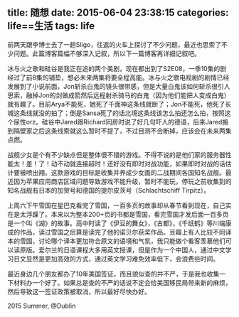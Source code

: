 title: 随想
date: 2015-06-04 23:38:15
categories: life==生活
tags: life
---

前两天跟李博士去了一趟Sligo，往返的火车上探讨了不少问题，最近也思索了不少问题。此篇博客篇幅不够深入记叙，所以下一篇博客再详细记叙吧。

冰与火之歌和硅谷是我正在追的两个美剧，现在都出到了S2E08，一季10集的剧经过了前8集的铺垫，想必未来两集将要全程高能。冰与火之歌电视剧的剧情已经发展到了小说前面，Jon斩杀白鬼的镜头很带感，但是大量白鬼该如何斩杀很引人思索，融掉Jon的剑做成箭然后远程射杀骑马的白鬼（因为他们能把人变成白鬼）就有趣了。目前Arya不能死，她死了千面神这条线就断了；Jon不能死，他死了长城这条线就没的拍了；倒是Sansa死了的话北境这条线该怎么拍还怎么拍，按照这个尿性orz。硅谷中Jared跟Richard同房时说了好几句吓人的德语，后来Jared搬到隔壁家之后这条线索就这么暂时不提了，不过目测不会断掉，应该会在未来两集点燃。

战舰少女是个有不少缺点但是整体很不错的游戏。不得不说的是他们家的服务器性能太！差！了！动不动就连接超时！还好没有即时对战功能，如果即时对战的话估计要被喷出翔。这款游戏的目标是收集并养成少女画的二战期间各国知名战舰。最近因为苹果应用商店区域问题导致游戏不能升级，暂时不能玩，停玩之前收集到的知名战舰有日本的加贺号和德国的提尔皮茨号（Schlachtschiff Tirpitz）。

上周六下午雪国在星巴克看完了雪国，一百多页的故事却从春节看到现在，自己实在是太浮躁了。本来以为整本200+页的书都是雪国，看完雪国才发后面一百多页是一个叫《湖》的故事。高中时读了《伊豆的舞女》，《古都》，《千纸鹤》等川端康成的作品，读过雪国之后算是读完了他的诺贝尔获奖作品。豆瓣上有人比较不同译本的雪国，讨论哪个译本更加符合原文的语境和气氛，我只能做个看客羡慕他们可以读原版。爱尔兰的日语课程大多用英文授课，但是作为一个中国人，通过中文学习日文显然是更加高效的方式，通过英文学习难免效率低下，会浪费些时间。

最近身边几个朋友都办了10年美国签证，而且貌似查的并不严，于是我也收集一下材料办一个好了。如果总是查的不严的话说不定会给美国移民局带来新的麻烦，然后导致这一签证政策被取消，所以最好尽快办好。

2015 Summer, @Dublin
